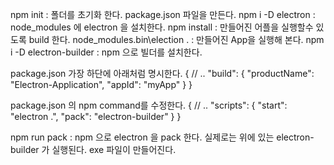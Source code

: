 
npm init : 폴더를 초기화 한다. package.json 파일을 만든다.
npm i -D electron : node_modules 에 electron 을 설치한다. 
npm install : 만들어진 어플을 실행할수 있도록 build 한다.
node_modules\.bin\election . : 만들어진 App을 실행해 본다.
npm i -D electron-builder : npm 으로 빌더를 설치한다.

package.json 가장 하단에 아래처럼 명시한다.
{
  // ..
  "build": {
    "productName": "Electron-Application",
    "appId": "myApp"
  }
}

package.json 의 npm command를 수정한다.
{
  // ..
  "scripts": {
    "start": "electron .",
    "pack": "electron-builder"
  }
}

npm run pack : npm 으로 electron 을 pack 한다. 실제로는 위에 있는 electron-builder 가 실행된다. exe 파일이 만들어진다.
